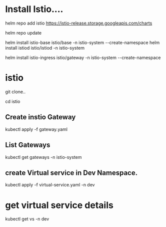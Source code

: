 
# Install Istio....

helm repo add istio https://istio-release.storage.googleapis.com/charts

helm repo update

helm install istio-base istio/base -n istio-system --create-namespace
helm install istiod istio/istiod -n istio-system 

helm install istio-ingress istio/gateway -n istio-system  --create-namespace





# istio

git clone..

cd istio


## Create instio Gateway
kubectl apply -f gateway.yaml


## List Gateways

kubectl get gateways -n istio-system


 ## create Virtual service in Dev Namespace.

 kubectl apply -f virtual-service.yaml -n dev

 # get virtual service details
 kubectl get vs -n dev

 
